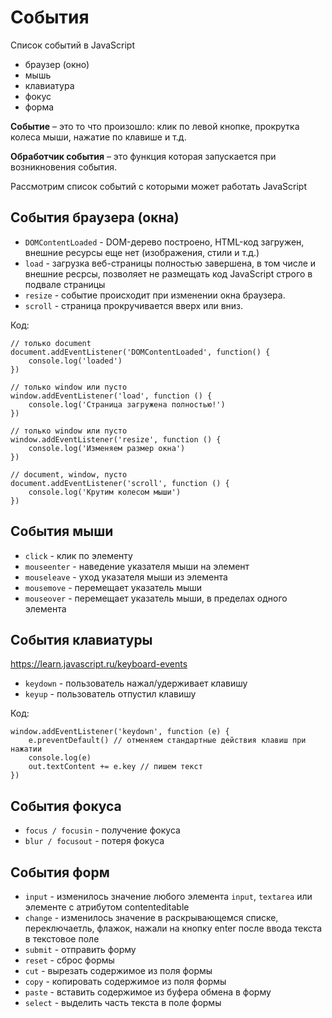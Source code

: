 # События
Список событий в JavaScript

- браузер (окно)
- мышь
- клавиатура
- фокус
- форма

**Событие** &ndash; это то что произошло: клик по левой кнопке, прокрутка колеса мыши, нажатие по клавише и т.д.

**Обработчик события** &ndash; это функция которая запускается при возникновения события.

Рассмотрим список событий с которыми может работать JavaScript

## События браузера (окна)
- `DOMContentLoaded` - DOM-дерево построено, HTML-код загружен, внешние ресурсы еще нет (изображения, стили и т.д.)
- `load`   - загрузка веб-страницы полностью завершена, в том числе и внешние ресрсы, позволяет не размещать код JavaScript строго в подвале страницы
- `resize` - событие происходит при изменении окна браузера.
- `scroll` - страница прокручивается вверх или вниз.

Код:

    // только document
    document.addEventListener('DOMContentLoaded', function() {
        console.log('loaded')
    })

    // только window или пусто
    window.addEventListener('load', function () {
        console.log('Страница загружена полностью!')
    })

    // только window или пусто
    window.addEventListener('resize', function () {
        console.log('Изменяем размер окна')
    })

    // document, window, пусто
    document.addEventListener('scroll', function () {
        console.log('Крутим колесом мыши')
    })

## События мыши
- `click`      - клик по элементу
- `mouseenter` - наведение указателя мыши на элемент
- `mouseleave` - уход указателя мыши из элемента
- `mousemove`  - перемещает указатель мыши
- `mouseover`  - перемещает указатель мыши, в пределах одного элемента

## События клавиатуры
https://learn.javascript.ru/keyboard-events
- `keydown` - пользователь нажал/удерживает клавишу
- `keyup`   - пользователь отпустил клавишу

Код: 

    window.addEventListener('keydown', function (e) {
        e.preventDefault() // отменяем стандартные действия клавиш при нажатии
        console.log(e)
        out.textContent += e.key // пишем текст
    })

## События фокуса
- `focus / focusin` - получение фокуса
- `blur / focusout` - потеря фокуса

## События форм
- `input`  - изменилось значение любого элемента `input`, `textarea` или элементе с атрибутом contenteditable
- `change` - изменилось значение в раскрывающемся списке, переключаетль, флажок, нажали на кнопку enter после ввода текста в текстовое поле
- `submit` - отправить форму
- `reset`  - сброс формы
- `cut`    - вырезать содержимое из поля формы
- `copy`   - копировать содержимое из поля формы
- `paste`  - вставить содержимое из буфера обмена в форму
- `select` - выделить часть текста в поле формы

